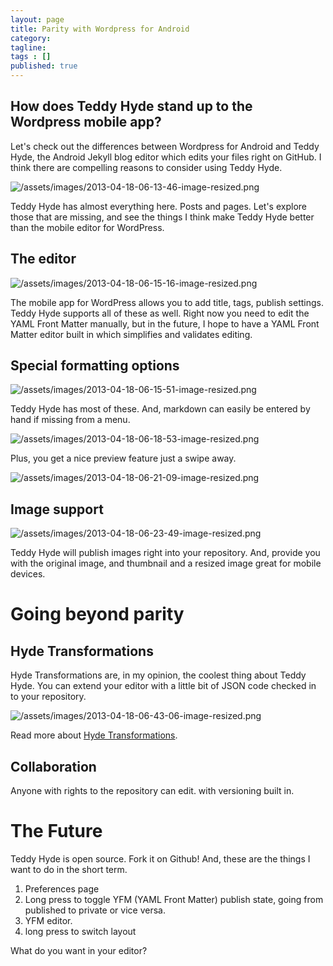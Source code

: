 ```yaml
---
layout: page
title: Parity with Wordpress for Android
category: 
tagline: 
tags : [] 
published: true
---
```


## How does Teddy Hyde stand up to the Wordpress mobile app? ## 

Let's check out the differences between Wordpress for Android and Teddy Hyde, the Android Jekyll blog editor which edits your files right on GitHub. 
I think there are compelling reasons to consider using Teddy Hyde.

![/assets/images/2013-04-18-06-13-46-image-resized.png](/assets/images/2013-04-18-06-13-46-image-resized.png)

Teddy Hyde has almost everything here. Posts and pages. Let's explore those that are missing, and see the things I think make Teddy Hyde better than the mobile editor for WordPress.

## The editor ##

![/assets/images/2013-04-18-06-15-16-image-resized.png](/assets/images/2013-04-18-06-15-16-image-resized.png)

The mobile app for WordPress allows you to add title, tags, publish settings. Teddy Hyde supports all of these as well. Right now you need to edit the YAML Front Matter manually, but in the future, I hope to have a YAML Front Matter editor built in which simplifies and validates editing.

## Special formatting options ##

![/assets/images/2013-04-18-06-15-51-image-resized.png](/assets/images/2013-04-18-06-15-51-image-resized.png)

Teddy Hyde has most of these. And, markdown can easily be entered by hand if missing from a menu. 

![/assets/images/2013-04-18-06-18-53-image-resized.png](/assets/images/2013-04-18-06-18-53-image-resized.png)

Plus, you get a nice preview feature just a swipe away.

![/assets/images/2013-04-18-06-21-09-image-resized.png](/assets/images/2013-04-18-06-21-09-image-resized.png)

## Image support ##

![/assets/images/2013-04-18-06-23-49-image-resized.png](/assets/images/2013-04-18-06-23-49-image-resized.png)

Teddy Hyde will publish images right into your repository. And, provide you with the original image, and thumbnail and a resized image great for mobile devices.

# Going beyond parity #

## Hyde Transformations ##

Hyde Transformations are, in my opinion, the coolest thing about Teddy Hyde. You can extend your editor with a little bit of JSON code checked in to your repository.

![/assets/images/2013-04-18-06-43-06-image-resized.png](/assets/images/2013-04-18-06-43-06-image-resized.png)

Read more about [Hyde Transformations](/2013/04/05/using-hyde-transformations/).

## Collaboration ##

Anyone with rights to the repository can edit. with versioning built in.

# The Future #

Teddy Hyde is open source. Fork it on Github! And, these are the things I want to do in the short term.

1. Preferences page
2. Long press to toggle YFM (YAML Front Matter) publish state, going from published to private or vice versa.
3. YFM editor.
4. long press to switch layout

What do you want in your editor?
